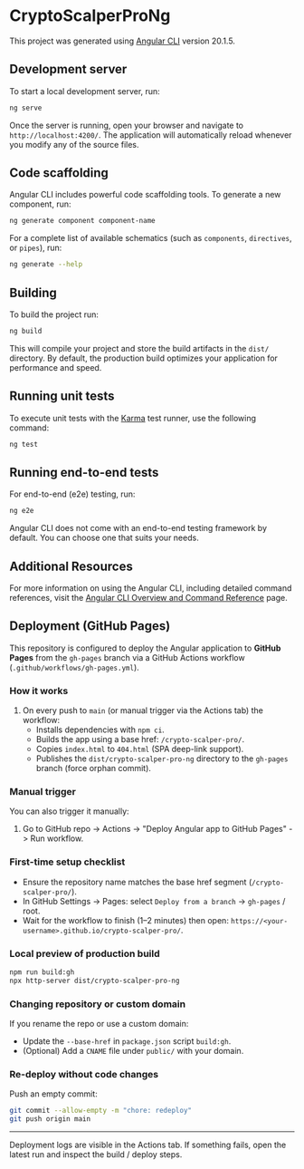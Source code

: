 # CryptoScalperProNg

This project was generated using [Angular CLI](https://github.com/angular/angular-cli) version 20.1.5.

## Development server

To start a local development server, run:

```bash
ng serve
```

Once the server is running, open your browser and navigate to `http://localhost:4200/`. The application will automatically reload whenever you modify any of the source files.

## Code scaffolding

Angular CLI includes powerful code scaffolding tools. To generate a new component, run:

```bash
ng generate component component-name
```

For a complete list of available schematics (such as `components`, `directives`, or `pipes`), run:

```bash
ng generate --help
```

## Building

To build the project run:

```bash
ng build
```

This will compile your project and store the build artifacts in the `dist/` directory. By default, the production build optimizes your application for performance and speed.

## Running unit tests

To execute unit tests with the [Karma](https://karma-runner.github.io) test runner, use the following command:

```bash
ng test
```

## Running end-to-end tests

For end-to-end (e2e) testing, run:

```bash
ng e2e
```

Angular CLI does not come with an end-to-end testing framework by default. You can choose one that suits your needs.

## Additional Resources

For more information on using the Angular CLI, including detailed command references, visit the [Angular CLI Overview and Command Reference](https://angular.dev/tools/cli) page.

## Deployment (GitHub Pages)

This repository is configured to deploy the Angular application to **GitHub Pages** from the `gh-pages` branch via a GitHub Actions workflow (`.github/workflows/gh-pages.yml`).

### How it works

1. On every push to `main` (or manual trigger via the Actions tab) the workflow:
	- Installs dependencies with `npm ci`.
	- Builds the app using a base href: `/crypto-scalper-pro/`.
	- Copies `index.html` to `404.html` (SPA deep-link support).
	- Publishes the `dist/crypto-scalper-pro-ng` directory to the `gh-pages` branch (force orphan commit).

### Manual trigger

You can also trigger it manually:
1. Go to GitHub repo -> Actions -> "Deploy Angular app to GitHub Pages" -> Run workflow.

### First-time setup checklist

- Ensure the repository name matches the base href segment (`/crypto-scalper-pro/`).
- In GitHub Settings -> Pages: select `Deploy from a branch` -> `gh-pages` / root.
- Wait for the workflow to finish (1–2 minutes) then open: `https://<your-username>.github.io/crypto-scalper-pro/`.

### Local preview of production build

```bash
npm run build:gh
npx http-server dist/crypto-scalper-pro-ng
```

### Changing repository or custom domain

If you rename the repo or use a custom domain:
- Update the `--base-href` in `package.json` script `build:gh`.
- (Optional) Add a `CNAME` file under `public/` with your domain.

### Re-deploy without code changes

Push an empty commit:

```bash
git commit --allow-empty -m "chore: redeploy"
git push origin main
```

---
Deployment logs are visible in the Actions tab. If something fails, open the latest run and inspect the build / deploy steps.
